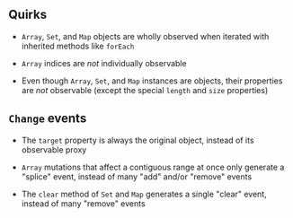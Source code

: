 ## Quirks

- `Array`, `Set`, and `Map` objects are wholly observed when iterated with inherited methods like `forEach`

- `Array` indices are *not* individually observable

- Even though `Array`, `Set`, and `Map` instances are objects, their properties are *not* observable (except the special `length` and `size` properties)

## `Change` events

- The `target` property is always the original object, instead of its observable proxy

- `Array` mutations that affect a contiguous range at once only generate a "splice" event, instead of many "add" and/or "remove" events

- The `clear` method of `Set` and `Map` generates a single "clear" event, instead of many "remove" events

